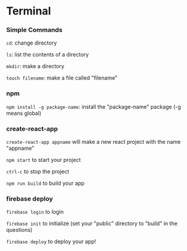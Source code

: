 # Terminal

### Simple Commands

`cd`: change directory

`ls`: list the contents of a directory

`mkdir`: make a directory

`touch filename`: make a file called "filename"

### npm

`npm install -g package-name`: install the "package-name" package (-g means global)

### create-react-app

`create-react-app appname` will make a new react project with the name "appname"

`npm start` to start your project

`ctrl-c` to stop the project

`npm run build` to build your app

### firebase deploy

`firebase login` to login

`firebase init` to initialize (set your "public" directory to "build" in the questions)

`firebase deploy` to deploy your app!